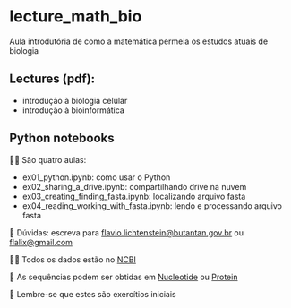 # lecture_math_bio
Aula introdutória de como a matemática permeia os estudos atuais de biologia 

## Lectures (pdf):
  - introdução à biologia celular
  - introdução à bioinformática

## Python notebooks

🙋‍♀️ São quatro aulas:
  - ex01_python.ipynb: como usar o Python
  - ex02_sharing_a_drive.ipynb: compartilhando drive na nuvem
  - ex03_creating_finding_fasta.ipynb: localizando arquivo fasta
  - ex04_reading_working_with_fasta.ipynb: lendo e processando arquivo fasta

🌈 Dúvidas: escreva para flavio.lichtenstein@butantan.gov.br ou flalix@gmail.com

👩‍💻 Todos os dados estão no [NCBI](https://www.ncbi.nlm.nih.gov/)

🍿 As sequências podem ser obtidas em [Nucleotide](https://www.ncbi.nlm.nih.gov/nucleotide) ou [Protein](https://www.ncbi.nlm.nih.gov/protein)

🧙 Lembre-se que estes são exercítios iniciais


